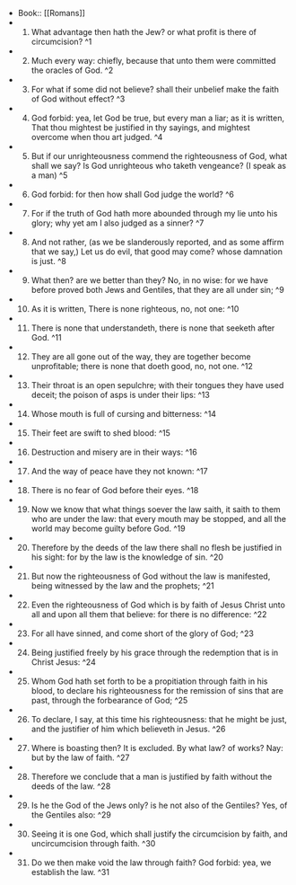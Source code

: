 - Book:: [[Romans]]
- 1. What advantage then hath the Jew? or what profit is there of circumcision? ^1
- 2. Much every way: chiefly, because that unto them were committed the oracles of God. ^2
- 3. For what if some did not believe? shall their unbelief make the faith of God without effect? ^3
- 4. God forbid: yea, let God be true, but every man a liar; as it is written, That thou mightest be justified in thy sayings, and mightest overcome when thou art judged. ^4
- 5. But if our unrighteousness commend the righteousness of God, what shall we say? Is God unrighteous who taketh vengeance? (I speak as a man) ^5
- 6. God forbid: for then how shall God judge the world? ^6
- 7. For if the truth of God hath more abounded through my lie unto his glory; why yet am I also judged as a sinner? ^7
- 8. And not rather, (as we be slanderously reported, and as some affirm that we say,) Let us do evil, that good may come? whose damnation is just. ^8
- 9. What then? are we better than they? No, in no wise: for we have before proved both Jews and Gentiles, that they are all under sin; ^9
- 10. As it is written, There is none righteous, no, not one: ^10
- 11. There is none that understandeth, there is none that seeketh after God. ^11
- 12. They are all gone out of the way, they are together become unprofitable; there is none that doeth good, no, not one. ^12
- 13. Their throat is an open sepulchre; with their tongues they have used deceit; the poison of asps is under their lips: ^13
- 14. Whose mouth is full of cursing and bitterness: ^14
- 15. Their feet are swift to shed blood: ^15
- 16. Destruction and misery are in their ways: ^16
- 17. And the way of peace have they not known: ^17
- 18. There is no fear of God before their eyes. ^18
- 19. Now we know that what things soever the law saith, it saith to them who are under the law: that every mouth may be stopped, and all the world may become guilty before God. ^19
- 20. Therefore by the deeds of the law there shall no flesh be justified in his sight: for by the law is the knowledge of sin. ^20
- 21. But now the righteousness of God without the law is manifested, being witnessed by the law and the prophets; ^21
- 22. Even the righteousness of God which is by faith of Jesus Christ unto all and upon all them that believe: for there is no difference: ^22
- 23. For all have sinned, and come short of the glory of God; ^23
- 24. Being justified freely by his grace through the redemption that is in Christ Jesus: ^24
- 25. Whom God hath set forth to be a propitiation through faith in his blood, to declare his righteousness for the remission of sins that are past, through the forbearance of God; ^25
- 26. To declare, I say, at this time his righteousness: that he might be just, and the justifier of him which believeth in Jesus. ^26
- 27. Where is boasting then? It is excluded. By what law? of works? Nay: but by the law of faith. ^27
- 28. Therefore we conclude that a man is justified by faith without the deeds of the law. ^28
- 29. Is he the God of the Jews only? is he not also of the Gentiles? Yes, of the Gentiles also: ^29
- 30. Seeing it is one God, which shall justify the circumcision by faith, and uncircumcision through faith. ^30
- 31. Do we then make void the law through faith? God forbid: yea, we establish the law. ^31
